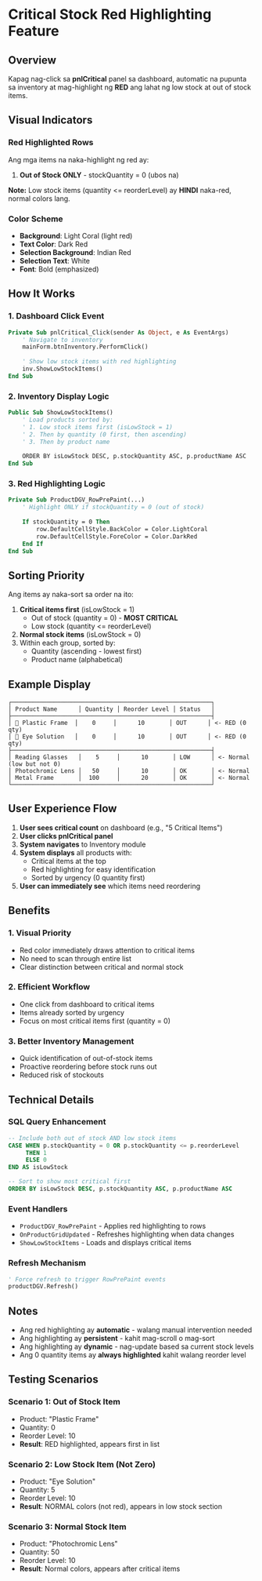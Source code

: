 # Critical Stock Red Highlighting Feature

## Overview
Kapag nag-click sa **pnlCritical** panel sa dashboard, automatic na pupunta sa inventory at mag-highlight ng **RED** ang lahat ng low stock at out of stock items.

## Visual Indicators

### Red Highlighted Rows
Ang mga items na naka-highlight ng red ay:
1. **Out of Stock ONLY** - stockQuantity = 0 (ubos na)

**Note:** Low stock items (quantity <= reorderLevel) ay **HINDI** naka-red, normal colors lang.

### Color Scheme
- **Background**: Light Coral (light red)
- **Text Color**: Dark Red
- **Selection Background**: Indian Red
- **Selection Text**: White
- **Font**: Bold (emphasized)

## How It Works

### 1. Dashboard Click Event
```vb
Private Sub pnlCritical_Click(sender As Object, e As EventArgs)
    ' Navigate to inventory
    mainForm.btnInventory.PerformClick()
    
    ' Show low stock items with red highlighting
    inv.ShowLowStockItems()
End Sub
```

### 2. Inventory Display Logic
```vb
Public Sub ShowLowStockItems()
    ' Load products sorted by:
    ' 1. Low stock items first (isLowStock = 1)
    ' 2. Then by quantity (0 first, then ascending)
    ' 3. Then by product name
    
    ORDER BY isLowStock DESC, p.stockQuantity ASC, p.productName ASC
End Sub
```

### 3. Red Highlighting Logic
```vb
Private Sub ProductDGV_RowPrePaint(...)
    ' Highlight ONLY if stockQuantity = 0 (out of stock)
    
    If stockQuantity = 0 Then
        row.DefaultCellStyle.BackColor = Color.LightCoral
        row.DefaultCellStyle.ForeColor = Color.DarkRed
    End If
End Sub
```

## Sorting Priority

Ang items ay naka-sort sa order na ito:
1. **Critical items first** (isLowStock = 1)
   - Out of stock (quantity = 0) - **MOST CRITICAL**
   - Low stock (quantity <= reorderLevel)
2. **Normal stock items** (isLowStock = 0)
3. Within each group, sorted by:
   - Quantity (ascending - lowest first)
   - Product name (alphabetical)

## Example Display

```
┌─────────────────────────────────────────────────────────┐
│ Product Name      │ Quantity │ Reorder Level │ Status   │
├─────────────────────────────────────────────────────────┤
│ 🔴 Plastic Frame  │    0     │      10       │ OUT      │ <- RED (0 qty)
│ 🔴 Eye Solution   │    0     │      10       │ OUT      │ <- RED (0 qty)
├─────────────────────────────────────────────────────────┤
│ Reading Glasses   │    5     │      10       │ LOW      │ <- Normal (low but not 0)
│ Photochromic Lens │   50     │      10       │ OK       │ <- Normal
│ Metal Frame       │  100     │      20       │ OK       │ <- Normal
└─────────────────────────────────────────────────────────┘
```

## User Experience Flow

1. **User sees critical count** on dashboard (e.g., "5 Critical Items")
2. **User clicks pnlCritical panel**
3. **System navigates** to Inventory module
4. **System displays** all products with:
   - Critical items at the top
   - Red highlighting for easy identification
   - Sorted by urgency (0 quantity first)
5. **User can immediately see** which items need reordering

## Benefits

### 1. Visual Priority
- Red color immediately draws attention to critical items
- No need to scan through entire list
- Clear distinction between critical and normal stock

### 2. Efficient Workflow
- One click from dashboard to critical items
- Items already sorted by urgency
- Focus on most critical items first (quantity = 0)

### 3. Better Inventory Management
- Quick identification of out-of-stock items
- Proactive reordering before stock runs out
- Reduced risk of stockouts

## Technical Details

### SQL Query Enhancement
```sql
-- Include both out of stock AND low stock items
CASE WHEN p.stockQuantity = 0 OR p.stockQuantity <= p.reorderLevel 
     THEN 1 
     ELSE 0 
END AS isLowStock

-- Sort to show most critical first
ORDER BY isLowStock DESC, p.stockQuantity ASC, p.productName ASC
```

### Event Handlers
- `ProductDGV_RowPrePaint` - Applies red highlighting to rows
- `OnProductGridUpdated` - Refreshes highlighting when data changes
- `ShowLowStockItems` - Loads and displays critical items

### Refresh Mechanism
```vb
' Force refresh to trigger RowPrePaint events
productDGV.Refresh()
```

## Notes

- Ang red highlighting ay **automatic** - walang manual intervention needed
- Ang highlighting ay **persistent** - kahit mag-scroll o mag-sort
- Ang highlighting ay **dynamic** - nag-update based sa current stock levels
- Ang 0 quantity items ay **always highlighted** kahit walang reorder level

## Testing Scenarios

### Scenario 1: Out of Stock Item
- Product: "Plastic Frame"
- Quantity: 0
- Reorder Level: 10
- **Result**: RED highlighted, appears first in list

### Scenario 2: Low Stock Item (Not Zero)
- Product: "Eye Solution"
- Quantity: 5
- Reorder Level: 10
- **Result**: NORMAL colors (not red), appears in low stock section

### Scenario 3: Normal Stock Item
- Product: "Photochromic Lens"
- Quantity: 50
- Reorder Level: 10
- **Result**: Normal colors, appears after critical items
